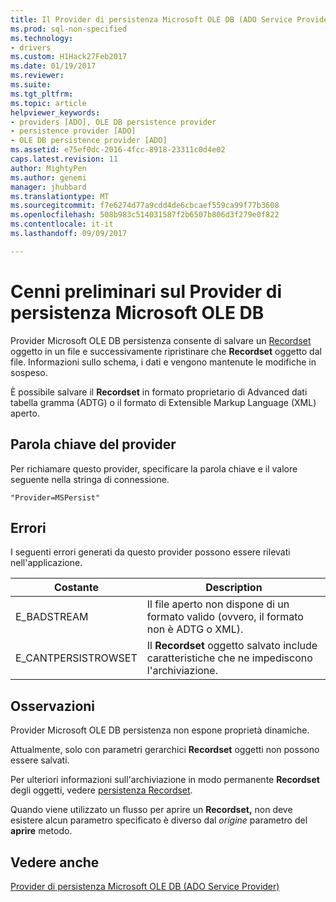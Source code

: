 ```yaml
---
title: Il Provider di persistenza Microsoft OLE DB (ADO Service Provider) | Documenti Microsoft
ms.prod: sql-non-specified
ms.technology:
- drivers
ms.custom: H1Hack27Feb2017
ms.date: 01/19/2017
ms.reviewer: 
ms.suite: 
ms.tgt_pltfrm: 
ms.topic: article
helpviewer_keywords:
- providers [ADO], OLE DB persistence provider
- persistence provider [ADO]
- OLE DB persistence provider [ADO]
ms.assetid: e75ef0dc-2016-4fcc-8918-23311c0d4e02
caps.latest.revision: 11
author: MightyPen
ms.author: genemi
manager: jhubbard
ms.translationtype: MT
ms.sourcegitcommit: f7e6274d77a9cdd4de6cbcaef559ca99f77b3608
ms.openlocfilehash: 508b983c514031587f2b6507b806d3f279e0f822
ms.contentlocale: it-it
ms.lasthandoff: 09/09/2017

---
```

# <a name="microsoft-ole-db-persistence-provider-overview"></a>Cenni preliminari sul Provider di persistenza Microsoft OLE DB
Provider Microsoft OLE DB persistenza consente di salvare un [Recordset](../../../ado/reference/ado-api/recordset-object-ado.md) oggetto in un file e successivamente ripristinare che **Recordset** oggetto dal file. Informazioni sullo schema, i dati e vengono mantenute le modifiche in sospeso.

 È possibile salvare il **Recordset** in formato proprietario di Advanced dati tabella gramma (ADTG) o il formato di Extensible Markup Language (XML) aperto.

## <a name="provider-keyword"></a>Parola chiave del provider
 Per richiamare questo provider, specificare la parola chiave e il valore seguente nella stringa di connessione.

```
"Provider=MSPersist"
```

## <a name="errors"></a>Errori
 I seguenti errori generati da questo provider possono essere rilevati nell'applicazione.

|Costante|Description|
|--------------|-----------------|
|E_BADSTREAM|Il file aperto non dispone di un formato valido (ovvero, il formato non è ADTG o XML).|
|E_CANTPERSISTROWSET|Il **Recordset** oggetto salvato include caratteristiche che ne impediscono l'archiviazione.|

## <a name="remarks"></a>Osservazioni
 Provider Microsoft OLE DB persistenza non espone proprietà dinamiche.

 Attualmente, solo con parametri gerarchici **Recordset** oggetti non possono essere salvati.

 Per ulteriori informazioni sull'archiviazione in modo permanente **Recordset** degli oggetti, vedere [persistenza Recordset](../../../ado/guide/data/more-about-recordset-persistence.md).

 Quando viene utilizzato un flusso per aprire un **Recordset,** non deve esistere alcun parametro specificato è diverso dal *origine* parametro del **aprire** metodo.

## <a name="see-also"></a>Vedere anche
[Provider di persistenza Microsoft OLE DB (ADO Service Provider)](../../../ado/guide/appendixes/microsoft-ole-db-persistence-provider-ado-service-provider.md)

